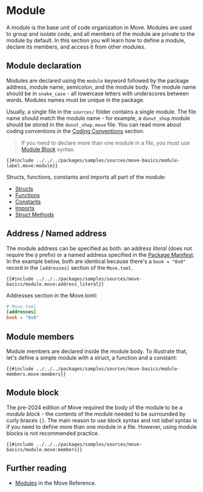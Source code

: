 # Module

<!--

Chapter: Base Syntax
Goal: Introduce module keyword.
Notes:
    - modules are the base unit of code organization
    - module members are private by default
    - types internal to the module have special access rules
    - only module can pack and unpack its types

 -->

A module is the base unit of code organization in Move. Modules are used to group and isolate code,
and all members of the module are private to the module by default. In this section you will
learn how to define a module, declare its members, and access it from other modules.

## Module declaration

Modules are declared using the `module` keyword followed by the package address, module name,
semicolon, and the module body. The module name should be in `snake_case` - all lowercase letters
with underscores between words. Modules names must be unique in the package.

Usually, a single file in the `sources/` folder contains a single module. The file name should match
the module name - for example, a `donut_shop` module should be stored in the `donut_shop.move` file.
You can read more about coding conventions in the
[Coding Conventions](../guides/coding-conventions.md) section.

> If you need to declare more than one module in a file, you must use [Module Block](#module-block) syntax.

```Move
{{#include ../../../packages/samples/sources/move-basics/module-label.move:module}}
```

Structs, functions, constants and imports all part of the module:

- [Structs](./struct.md)
- [Functions](./function.md)
- [Constants](./constants.md)
- [Imports](./importing-modules.md)
- [Struct Methods](./struct-methods.md)

## Address / Named address

The module address can be specified as both: an address _literal_ (does not require the `@` prefix) or a
named address specified in the [Package Manifest](../concepts/manifest.md). In the example below,
both are identical because there's a `book = "0x0"` record in the `[addresses]` section of the
`Move.toml`.

```Move
{{#include ../../../packages/samples/sources/move-basics/module.move:address_literal}}
```

Addresses section in the Move.toml:

```toml
# Move.toml
[addresses]
book = "0x0"
```

## Module members

Module members are declared inside the module body. To illustrate that, let's define a simple module
with a struct, a function and a constant:

```Move
{{#include ../../../packages/samples/sources/move-basics/module-members.move:members}}
```

## Module block

The pre-2024 edition of Move required the body of the module to be a _module block_ - the contents of the 
module needed to be surrounded by curly braces `{}`. The main reason to use block syntax and not _label_ 
syntax is if you need to define more than one module in a file. However, using module blocks is not 
recommended practice.

```Move
{{#include ../../../packages/samples/sources/move-basics/module.move:members}}
```

## Further reading

- [Modules](/reference/modules.html) in the Move Reference.
